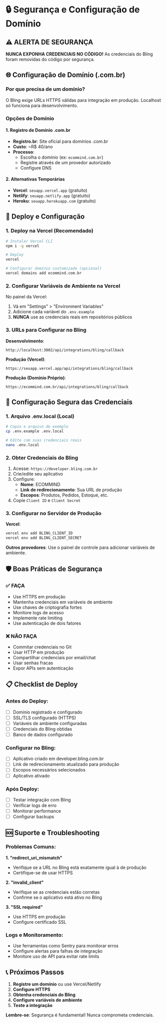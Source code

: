 # 🔒 Segurança e Configuração de Domínio

## ⚠️ ALERTA DE SEGURANÇA

**NUNCA EXPONHA CREDENCIAIS NO CÓDIGO!** As credenciais do Bling foram removidas do código por segurança.

## 🌐 Configuração de Domínio (.com.br)

### Por que precisa de um domínio?

O Bling exige URLs HTTPS válidas para integração em produção. Localhost só funciona para desenvolvimento.

### Opções de Domínio

#### 1. **Registro de Domínio .com.br**
- **Registro.br**: Site oficial para domínios .com.br
- **Custo**: ~R$ 40/ano
- **Processo**: 
  - Escolha o domínio (ex: `ecommind.com.br`)
  - Registre através de um provedor autorizado
  - Configure DNS

#### 2. **Alternativas Temporárias**
- **Vercel**: `seuapp.vercel.app` (gratuito)
- **Netlify**: `seuapp.netlify.app` (gratuito)
- **Heroku**: `seuapp.herokuapp.com` (gratuito)

## 🚀 Deploy e Configuração

### 1. **Deploy na Vercel (Recomendado)**

```bash
# Instalar Vercel CLI
npm i -g vercel

# Deploy
vercel

# Configurar domínio customizado (opcional)
vercel domains add ecommind.com.br
```

### 2. **Configurar Variáveis de Ambiente na Vercel**

No painel da Vercel:
1. Vá em "Settings" > "Environment Variables"
2. Adicione cada variável do `.env.example`
3. **NUNCA** use as credenciais reais em repositórios públicos

### 3. **URLs para Configurar no Bling**

**Desenvolvimento**:
```
http://localhost:3002/api/integrations/bling/callback
```

**Produção (Vercel)**:
```
https://seuapp.vercel.app/api/integrations/bling/callback
```

**Produção (Domínio Próprio)**:
```
https://ecommind.com.br/api/integrations/bling/callback
```

## 🔐 Configuração Segura das Credenciais

### 1. **Arquivo .env.local (Local)**

```bash
# Copie o arquivo de exemplo
cp .env.example .env.local

# Edite com suas credenciais reais
nano .env.local
```

### 2. **Obter Credenciais do Bling**

1. Acesse: `https://developer.bling.com.br`
2. Crie/edite seu aplicativo
3. Configure:
   - **Nome**: ECOMMIND
   - **Link de redirecionamento**: Sua URL de produção
   - **Escopos**: Produtos, Pedidos, Estoque, etc.
4. Copie `Client ID` e `Client Secret`

### 3. **Configurar no Servidor de Produção**

**Vercel**:
```bash
vercel env add BLING_CLIENT_ID
vercel env add BLING_CLIENT_SECRET
```

**Outros provedores**: Use o painel de controle para adicionar variáveis de ambiente.

## 🛡️ Boas Práticas de Segurança

### ✅ **FAÇA**
- Use HTTPS em produção
- Mantenha credenciais em variáveis de ambiente
- Use chaves de criptografia fortes
- Monitore logs de acesso
- Implemente rate limiting
- Use autenticação de dois fatores

### ❌ **NÃO FAÇA**
- Commitar credenciais no Git
- Usar HTTP em produção
- Compartilhar credenciais por email/chat
- Usar senhas fracas
- Expor APIs sem autenticação

## 📋 Checklist de Deploy

### Antes do Deploy:
- [ ] Domínio registrado e configurado
- [ ] SSL/TLS configurado (HTTPS)
- [ ] Variáveis de ambiente configuradas
- [ ] Credenciais do Bling obtidas
- [ ] Banco de dados configurado

### Configurar no Bling:
- [ ] Aplicativo criado em developer.bling.com.br
- [ ] Link de redirecionamento atualizado para produção
- [ ] Escopos necessários selecionados
- [ ] Aplicativo ativado

### Após Deploy:
- [ ] Testar integração com Bling
- [ ] Verificar logs de erro
- [ ] Monitorar performance
- [ ] Configurar backups

## 🆘 Suporte e Troubleshooting

### Problemas Comuns:

**1. "redirect_uri_mismatch"**
- Verifique se a URL no Bling está exatamente igual à de produção
- Certifique-se de usar HTTPS

**2. "invalid_client"**
- Verifique se as credenciais estão corretas
- Confirme se o aplicativo está ativo no Bling

**3. "SSL required"**
- Use HTTPS em produção
- Configure certificado SSL

### Logs e Monitoramento:
- Use ferramentas como Sentry para monitorar erros
- Configure alertas para falhas de integração
- Monitore uso de API para evitar rate limits

## 📞 Próximos Passos

1. **Registre um domínio** ou use Vercel/Netlify
2. **Configure HTTPS**
3. **Obtenha credenciais do Bling**
4. **Configure variáveis de ambiente**
5. **Teste a integração**

**Lembre-se**: Segurança é fundamental! Nunca comprometa credenciais.
